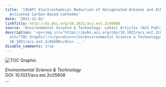```yaml
---
title: '[ASAP] Electrochemical Reduction of Halogenated Alkanes and Alkenes Using
  Activated Carbon-Based Cathodes'
date: '2022-12-02'
linkTitle: http://dx.doi.org/10.1021/acs.est.2c05608
source: 'Environmental Science & Technology: Latest Articles (ACS Publications)'
description: '<p><img src="https://pubs.acs.org/cms/10.1021/acs.est.2c05608/asset/images/medium/es2c05608_0005.gif"
  alt="TOC Graphic"/></p><div><cite>Environmental Science & Technology</cite></div><div>DOI:
  10.1021/acs.est.2c05608</div> ...'
disable_comments: true
---
```

<p><img src="https://pubs.acs.org/cms/10.1021/acs.est.2c05608/asset/images/medium/es2c05608_0005.gif" alt="TOC Graphic"/></p><div><cite>Environmental Science & Technology</cite></div><div>DOI: 10.1021/acs.est.2c05608</div> ...